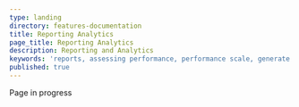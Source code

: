 ```yaml
---
type: landing
directory: features-documentation
title: Reporting Analytics
page_title: Reporting Analytics
description: Reporting and Analytics
keywords: 'reports, assessing performance, performance scale, generate reports'
published: true
---
```


Page in progress
